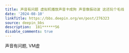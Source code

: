 ```yaml
---
title: 声音有问题 虚拟机播放声音卡成狗 声音像振动波 这还玩个毛线
date: '2024-08-10'
linkTitle: https://bbs.deepin.org/en/post/276323
source: deepin_bbs
description:  181******56 
disable_comments: true
---
```

声音有问题, VM虚

